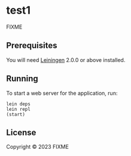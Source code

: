 # test1

FIXME

## Prerequisites

You will need [Leiningen][] 2.0.0 or above installed.

[leiningen]: https://github.com/technomancy/leiningen

## Running

To start a web server for the application, run:

    lein deps
    lein repl
    (start)

## License

Copyright © 2023 FIXME
